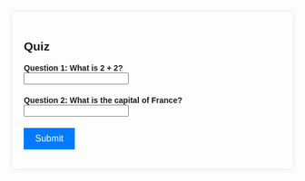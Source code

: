 <!DOCTYPE html>
<html lang="en">
<head>
    <meta charset="UTF-8">
    <meta name="viewport" content="width=device-width, initial-scale=1.0">
    <title>Quiz Page</title>
    <style>
        body {
            font-family: Arial, sans-serif;
        }
        .quiz-container {
            width: 90%;
            max-width: 600px;
            margin: auto;
            padding: 20px;
            box-shadow: 0 0 10px rgba(0, 0, 0, 0.1);
        }
        .question {
            margin-bottom: 20px;
        }
        .question p {
            margin: 0;
            font-weight: bold;
        }
        button {
            cursor: pointer;
            background-color: #007bff;
            color: white;
            border: none;
            padding: 10px 20px;
            font-size: 16px;
        }
        button:hover {
            background-color: #0056b3;
        }
    </style>
</head>
<body>
    <div class="quiz-container">
        <h2>Quiz</h2>
        <form id="quizForm">
            <div class="question">
                <p>Question 1: What is 2 + 2?</p>
                <input type="text" name="question1" required>
            </div>
            <div class="question">
                <p>Question 2: What is the capital of France?</p>
                <input type="text" name="question2" required>
            </div>
            <!-- Add more questions as needed -->
            <button type="submit">Submit</button>
        </form>
    </div>

<script>
        document.getElementById('quizForm').addEventListener('submit', function(e) {
            e.preventDefault();

            // Define correct answers
            const correctAnswers = {
                question1: '4',
                question2: 'Paris',
                // Add more correct answers here
            };

            // Collect form data
            const formData = new FormData(e.target);
            let score = 0;
            const quizResults = {};
            for (const [key, value] of formData.entries()) {
                quizResults[key] = value;
                if (value.trim().toLowerCase() === correctAnswers[key].toLowerCase()) {
                    score++;
                }
            }

            // Determine the grade level based on score
            const totalQuestions = Object.keys(correctAnswers).length;
            const scorePercentage = (score / totalQuestions) * 100;
            let gradeLevel;
            if (scorePercentage >= 80) {
                gradeLevel = "High School";
            } else if (scorePercentage >= 50) {
                gradeLevel = "Middle School";
            } else {
                gradeLevel = "Elementary";
            }

            // Display grade level to the user
            alert(`Based on your quiz results, you are in: ${gradeLevel}`);

            // Example of sending quizResults to the backend (adjust as necessary for your backend)
                const token = localStorage.getItem('authToken'); // Make sure the key matches how you've stored it

            const url = 'http://127.0.0.1:8086/api/users/diet'; // Update this URL to your actual endpoint
            
            const body = {
            quizResults: quizResults
        };
            
            
         // Change options according to Authentication requirements
        const authOptions = {
            mode: 'cors', // no-cors, *cors, same-origin
            credentials: 'include', // include, same-origin, omit
            headers: {
                'Content-Type': 'application/json',
            },
            method: 'PUT', // Override the method property
            cache: 'no-cache', // Set the cache property
            body: JSON.stringify(body)
        };
  
        // Fetch JWT
        fetch(url, authOptions)
        .then(response => {
            // handle error response from Web API
            if (!response.ok) {
                const errorMsg = 'Error: ' + response.status;
                console.log(errorMsg);
                return;
            }
            // Success!!!
            // Redirect to the database page
        })
        // catch fetch errors (ie ACCESS to server blocked)
        .catch(err => {
            console.error(err);
        });
   })
            
 </script>
</body>
</html>

